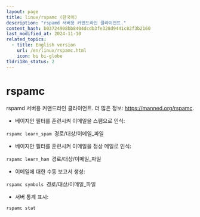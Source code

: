 ```yaml
---
layout: page
title: linux/rspamc (한국어)
description: "rspamd 서버용 커맨드라인 클라이언트."
content_hash: b03724908bb8404dcdb3fe328d9441c82f3b2160
last_modified_at: 2024-11-10
related_topics:
  - title: English version
    url: /en/linux/rspamc.html
    icon: bi bi-globe
tldri18n_status: 2
---
```

# rspamc

rspamd 서버용 커맨드라인 클라이언트.
더 많은 정보: <https://manned.org/rspamc>.

- 베이지안 필터를 훈련시켜 이메일을 스팸으로 인식:

`rspamc learn_spam `<span class="tldr-var badge badge-pill bg-dark-lm bg-white-dm text-white-lm text-dark-dm font-weight-bold">경로/대상/이메일_파일</span>

- 베이지안 필터를 훈련시켜 이메일을 정상 메일로 인식:

`rspamc learn_ham `<span class="tldr-var badge badge-pill bg-dark-lm bg-white-dm text-white-lm text-dark-dm font-weight-bold">경로/대상/이메일_파일</span>

- 이메일에 대한 수동 보고서 생성:

`rspamc symbols `<span class="tldr-var badge badge-pill bg-dark-lm bg-white-dm text-white-lm text-dark-dm font-weight-bold">경로/대상/이메일_파일</span>

- 서버 통계 표시:

`rspamc stat`
